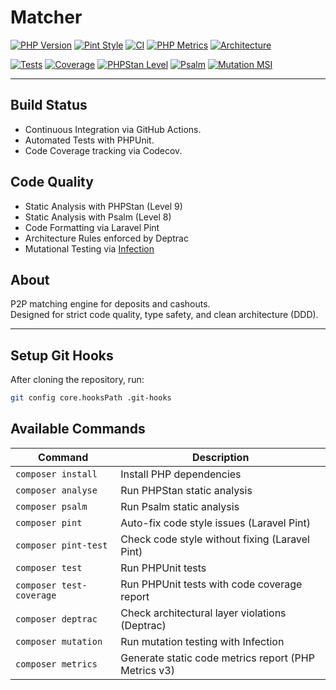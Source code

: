 # Matcher

[![PHP Version](https://img.shields.io/badge/PHP-8.4-blue)](https://www.php.net/releases/8.4/)
[![Pint Style](https://img.shields.io/badge/Code%20Style-PSR--12-blue)](https://github.com/laravel/pint)
[![CI](https://github.com/haspadar/matcher/actions/workflows/ci.yml/badge.svg)](https://github.com/haspadar/matcher/actions/workflows/ci.yml)
[![PHP Metrics](https://img.shields.io/badge/Metrics-phpmetrics%203.0-blue)](https://phpmetrics.org/)
[![Architecture](https://img.shields.io/badge/Architecture-Deptrac-brightgreen)](https://github.com/qossmic/deptrac)

[![Tests](https://img.shields.io/badge/Tests-Passing-brightgreen)](https://github.com/haspadar/matcher/actions/workflows/ci.yml)
[![Coverage](https://codecov.io/gh/haspadar/matcher/branch/main/graph/badge.svg)](https://codecov.io/gh/haspadar/matcher)
[![PHPStan Level](https://img.shields.io/badge/PHPStan-Level%209-brightgreen)](https://phpstan.org/)
[![Psalm](https://img.shields.io/badge/psalm-level%208-brightgreen)](https://psalm.dev)
[![Mutation MSI](https://img.shields.io/badge/Mutation%20MSI-100%25-brightgreen)](https://infection.github.io/)

---

## Build Status

- Continuous Integration via GitHub Actions.
- Automated Tests with PHPUnit.
- Code Coverage tracking via Codecov.

## Code Quality

- Static Analysis with PHPStan (Level 9)
- Static Analysis with Psalm (Level 8)
- Code Formatting via Laravel Pint
- Architecture Rules enforced by Deptrac
- Mutational Testing via [Infection](https://infection.github.io/)

## About

P2P matching engine for deposits and cashouts.  
Designed for strict code quality, type safety, and clean architecture (DDD).

---

## Setup Git Hooks

After cloning the repository, run:

```bash
git config core.hooksPath .git-hooks
```

## Available Commands

| Command                  | Description                                          |
|--------------------------|------------------------------------------------------|
| `composer install`       | Install PHP dependencies                             |
| `composer analyse`       | Run PHPStan static analysis                          |
| `composer psalm`         | Run Psalm static analysis                            |
| `composer pint`          | Auto-fix code style issues (Laravel Pint)            |
| `composer pint-test`     | Check code style without fixing (Laravel Pint)       |1
| `composer test`          | Run PHPUnit tests                                    |
| `composer test-coverage` | Run PHPUnit tests with code coverage report          |
| `composer deptrac`       | Check architectural layer violations (Deptrac)       |
| `composer mutation`      | Run mutation testing with Infection                  |
| `composer metrics`       | Generate static code metrics report (PHP Metrics v3) |